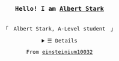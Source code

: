
<h3 align="center"><samp>Hello! I am <b><a href="https://einsteinium10032.github.io/einsteinium.github.io/" >Albert Stark</a></b></samp></h3>
<p align="center"><br>
    <samp>
    「　Albert Stark, A-Level student　」
    </samp>
</p>

<details align='center'>
    <Summary> <samp>&#9776; Details</samp></Summary>
    <p align='center'>
        <br>
        <a href='https://www.github.com/albertecstark?tab=repositories&language=c&2B&2B'><img src='https://img.shields.io/badge/-C%2B%2B-f34b7d?style=flat-square&logo=C%2B%2B&logoColor=white'></a>
        <a href='https://www.github.com/albertecstark?tab=repositories&language=python'><img src='https://img.shields.io/badge/-Python-3572A5?style=flat-square&logo=Python&logoColor=white'></a>
        <br>
        <img src=https://github-readme-stats.vercel.app/api?username=albertecstark&show_icons=true&hide_border=true&hide=issues&title_color=5391FE&icon_color=000000&text_color=555"></img>
</details>

<samp>
    <p align="center">
    From <a href="https://github.com/einsteinium10032">einsteinium10032</a>
    </p>
</samp>
